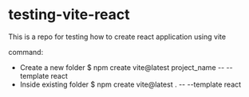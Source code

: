# testing-vite-react
This is a repo for testing how to create react application using vite

command:
* Create a new folder
$ npm create vite@latest project_name -- --template react
* Inside existing folder
$ npm create vite@latest . -- --template react
